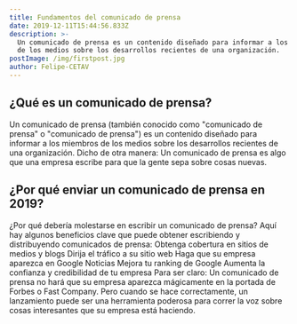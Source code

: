 ```yaml
---
title: Fundamentos del comunicado de prensa
date: 2019-12-11T15:44:56.833Z
description: >-
  Un comunicado de prensa es un contenido diseñado para informar a los miembros
  de los medios sobre los desarrollos recientes de una organización.
postImage: /img/firstpost.jpg
author: Felipe-CETAV
---
```

## ¿Qué es un comunicado de prensa?

Un comunicado de prensa (también conocido como "comunicado de prensa" o "comunicado de prensa") es un contenido diseñado para informar a los miembros de los medios sobre los desarrollos recientes de una organización. Dicho de otra manera: Un comunicado de prensa es algo que una empresa escribe para que la gente sepa sobre cosas nuevas.

## ¿Por qué enviar un comunicado de prensa en 2019?

¿Por qué debería molestarse en escribir un comunicado de prensa? Aquí hay algunos beneficios clave que puede obtener escribiendo y distribuyendo comunicados de prensa: Obtenga cobertura en sitios de medios y blogs Dirija el tráfico a su sitio web Haga que su empresa aparezca en Google Noticias Mejora tu ranking de Google Aumenta la confianza y credibilidad de tu empresa Para ser claro: Un comunicado de prensa no hará que su empresa aparezca mágicamente en la portada de Forbes o Fast Company. Pero cuando se hace correctamente, un lanzamiento puede ser una herramienta poderosa para correr la voz sobre cosas interesantes que su empresa está haciendo.
